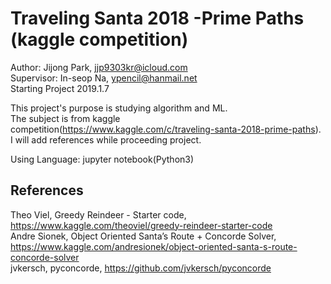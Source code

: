 Traveling Santa 2018 -Prime Paths (kaggle competition)
=========================================

Author: Jijong Park, jjp9303kr@icloud.com  
Supervisor: In-seop Na, ypencil@hanmail.net  
Starting Project 2019.1.7

This project's purpose is studying algorithm and ML.  
The subject is from kaggle competition(https://www.kaggle.com/c/traveling-santa-2018-prime-paths).  
I will add references while proceeding project.

Using Language: jupyter notebook(Python3)

References  
-------------
Theo Viel, Greedy Reindeer - Starter code, https://www.kaggle.com/theoviel/greedy-reindeer-starter-code  
Andre Sionek, Object Oriented Santa’s Route + Concorde Solver, https://www.kaggle.com/andresionek/object-oriented-santa-s-route-concorde-solver  
jvkersch, pyconcorde, https://github.com/jvkersch/pyconcorde  
